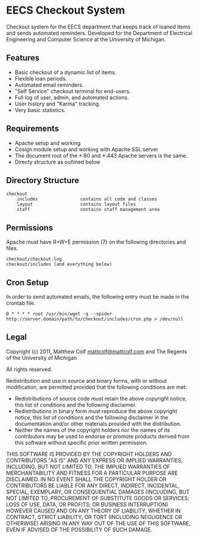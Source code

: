 EECS Checkout System
====================

Checkout system for the EECS department that keeps track of loaned items and sends automated
reminders. Developed for the Department of Electrical Engineering and Computer Science at the
University of Michigan.

Features
--------

- Basic checkout of a dynamic list of items.
- Flexible loan periods.
- Automated email reminders.
- "Self Service" checkout terminal for end-users.
- Full log of user, admin, and automated actions.
- User history and "Karma" tracking.
- Very basic statistics.

Requirements
------------

- Apache setup and working
- Cosign module setup and working with Apache SSL server
- The document root of the *:80 and *:443 Apache servers is the same.
- Directy structure as outlined below

Directory Structure
-------------------
```
checkout
	includes				contains all code and classes
	layout					contains layout files
	staff					contains staff management area
```

Permissions
-----------

Apache must have R+W+E permission (7) on the following directories and files.
```
checkout/checkout.log
checkout/includes (and everything below)
```

Cron Setup
----------

In order to send automated emails, the following entry must be made in the crontab file.
```
0 * * * * root /usr/bin/wget -q --spider http://server.domain/path/to/checkout/includes/cron.php > /dev/null
```

Legal
-----

Copyright (c) 2011, Matthew Colf <mattcolf@mattcolf.com> and The Regents of the University of Michigan

All rights reserved.

Redistribution and use in source and binary forms, with or without modification, are permitted provided that the following conditions are met:

- Redistributions of source code must retain the above copyright notice, this list of conditions and the following disclaimer.
- Redistributions in binary form must reproduce the above copyright notice, this list of conditions and the following disclaimer in the documentation and/or other materials provided with the distribution.
- Neither the names of the copyright holders nor the names of its contributors may be used to endorse or promote products derived from this software without specific prior written permission.

THIS SOFTWARE IS PROVIDED BY THE COPYRIGHT HOLDERS AND CONTRIBUTORS "AS IS" AND ANY EXPRESS OR IMPLIED WARRANTIES, INCLUDING, BUT NOT LIMITED TO, THE IMPLIED WARRANTIES OF MERCHANTABILITY AND FITNESS FOR A PARTICULAR PURPOSE ARE DISCLAIMED. IN NO EVENT SHALL THE COPYRIGHT HOLDER OR CONTRIBUTORS BE LIABLE FOR ANY DIRECT, INDIRECT, INCIDENTAL, SPECIAL, EXEMPLARY, OR CONSEQUENTIAL DAMAGES (INCLUDING, BUT NOT LIMITED TO, PROCUREMENT OF SUBSTITUTE GOODS OR SERVICES; LOSS OF USE, DATA, OR PROFITS; OR BUSINESS INTERRUPTION) HOWEVER CAUSED AND ON ANY THEORY OF LIABILITY, WHETHER IN CONTRACT, STRICT LIABILITY, OR TORT (INCLUDING NEGLIGENCE OR OTHERWISE) ARISING IN ANY WAY OUT OF THE USE OF THIS SOFTWARE, EVEN IF ADVISED OF THE POSSIBILITY OF SUCH DAMAGE.